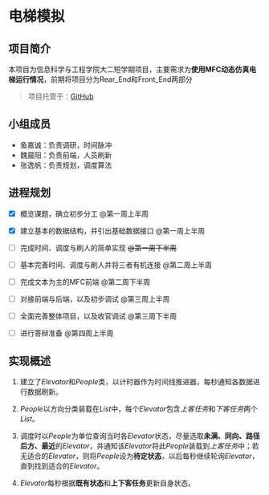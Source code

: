#	电梯模拟
##	项目简介
本项目为信息科学与工程学院大二短学期项目，主要需求为**使用MFC动态仿真电梯运行情况**，前期将项目分为Rear_End和Front_End两部分

>	项目托管于：[GitHub](https://github.com/Sciroccogti/SEUElevators	"Sciroccogti的GitHub")
##	小组成员
*	鱼嘉诚：负责调研，时间脉冲
*	魏晨阳：负责前端，人员刷新
*	张逸帆：负责规划，调度算法

##	进程规划
- [x] 概览课题，确立初步分工 @第一周上半周

- [x]  建立基本的数据结构，并引出基础数据接口 @第一周上半周

- [ ]  完成时间、调度与刷人的简单实现 ~~@第一周下半周~~

- [ ]  基本完善时间、调度与刷人并将三者有机连接 @第二周上半周

- [ ]  完成文本为主的MFC前端 @第二周下半周

- [ ]  对接前端与后端，以及初步调试 @第三周上半周

- [ ]  全面完善整体项目，以及收官调试 @第三周下半周

- [ ]  进行答辩准备 @第四周上半周

##	实现概述
1.	建立了*Elevator*和*People*类，以计时器作为时间线推进器，每秒通知各数据进行数据刷新。

2.	*People*以方向分类装载在*List*中，每个*Elevator*包含*上客任务*和*下客任务*两个*List*。

3.	调度时以*People*为单位查询当时各*Elevator*状态，尽量选取**未满、同向、路径后方、最近**的*Elevator*，并通知该*Elevator*将此*People*装载到*上客任务*中；若无适合的*Elevator*，则将*People*设为**待定状态**，以后每秒继续轮询*Elevator*，直到找到适合的*Elevator*。

4.	*Elevator*每秒根据**既有状态**和**上下客任务**更新自身状态。
